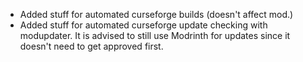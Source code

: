 - Added stuff for automated curseforge builds (doesn't affect mod.)
- Added stuff for automated curseforge update checking with modupdater. It is advised to still use Modrinth for updates
  since it doesn't need to get approved first.